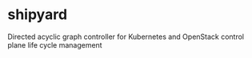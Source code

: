 # shipyard
Directed acyclic graph controller for Kubernetes and OpenStack control plane life cycle management

